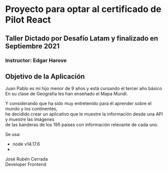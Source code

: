 # Proyecto para optar al certificado de Pilot React

## Taller Dictado por Desafío Latam y finalizado en Septiembre 2021

### Instructor: Edgar Harove

## Objetivo de la Aplicación

Juan Pablo es mi hijo menor de 9 años y está cursando el tercer año básico  
En su clase de Geografía les han enseñado el Mapa Mundi.

Y considerando que ha sido muy entretenido para él aprender sobre el mundo y los continentes,  
he decidido crear un aplicativo que le muestre la información desde una API y muestre las imágenes  
de las banderas de los 195 países con información relevante de cada uno.

Se usa:

- node v14.17.6
-

José Rubén Cerrada  
Developer Frontend

